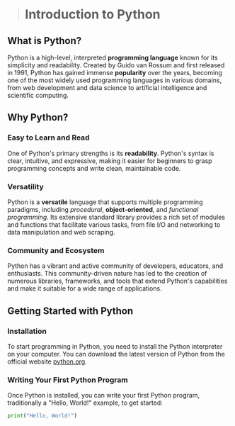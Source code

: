 > # Introduction to Python

## **What is Python?**

Python is a high-level, interpreted **programming language** known for its simplicity and readability. Created by Guido van Rossum and first released in 1991, Python has gained immense **popularity** over the years, becoming one of the most widely used programming languages in various domains, from web development and data science to artificial intelligence and scientific computing.

## **Why Python?**

### **Easy to Learn and Read**

One of Python's primary strengths is its **readability**. Python's syntax is clear, intuitive, and expressive, making it easier for beginners to grasp programming concepts and write clean, maintainable code.

### **Versatility**

Python is a **versatile** language that supports multiple programming paradigms, including *procedural*, **object-oriented**, and _functional programming_. Its extensive standard library provides a rich set of modules and functions that facilitate various tasks, from file I/O and networking to data manipulation and web scraping.

### **Community and Ecosystem**

Python has a vibrant and active community of developers, educators, and enthusiasts. This community-driven nature has led to the creation of numerous libraries, frameworks, and tools that extend Python's capabilities and make it suitable for a wide range of applications.

## **Getting Started with Python**

### **Installation**

To start programming in Python, you need to install the Python interpreter on your computer. You can download the latest version of Python from the official website [python.org](https://www.python.org/).

### **Writing Your First Python Program**

Once Python is installed, you can write your first Python program, traditionally a "Hello, World!" example, to get started:

```python
print("Hello, World!")
